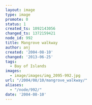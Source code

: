 ```yaml
---
layout: image
type: image
promote: 0
status: 1
created_ts: 1092143056
changed_ts: 1372159421
node_id: 992
title: Mangrove walkway
author: anj
created: '2004-08-10'
changed: '2013-06-25'
tags:
  - Bay of Islands
images:
  - image/images/img_2095-992.jpg
url: "/2004/08/10/mangrove_walkway/"
aliases:
  - "/node/992/"
date: '2004-08-10'
---
```



